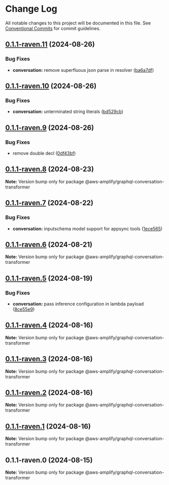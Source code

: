 # Change Log

All notable changes to this project will be documented in this file.
See [Conventional Commits](https://conventionalcommits.org) for commit guidelines.

## [0.1.1-raven.11](https://github.com/aws-amplify/amplify-category-api/compare/@aws-amplify/graphql-conversation-transformer@0.1.1-raven.10...@aws-amplify/graphql-conversation-transformer@0.1.1-raven.11) (2024-08-26)

### Bug Fixes

- **conversation:** remove superfluous json parse in resolver ([ba6a7df](https://github.com/aws-amplify/amplify-category-api/commit/ba6a7df0ba544902eb7e5b5ef119ee8bb67be619))

## [0.1.1-raven.10](https://github.com/aws-amplify/amplify-category-api/compare/@aws-amplify/graphql-conversation-transformer@0.1.1-raven.9...@aws-amplify/graphql-conversation-transformer@0.1.1-raven.10) (2024-08-26)

### Bug Fixes

- **conversation:** unterminated string literals ([bd529cb](https://github.com/aws-amplify/amplify-category-api/commit/bd529cb6b3826bcab16bd3714090d920afe121d7))

## [0.1.1-raven.9](https://github.com/aws-amplify/amplify-category-api/compare/@aws-amplify/graphql-conversation-transformer@0.1.1-raven.8...@aws-amplify/graphql-conversation-transformer@0.1.1-raven.9) (2024-08-26)

### Bug Fixes

- remove double decl ([0df43bf](https://github.com/aws-amplify/amplify-category-api/commit/0df43bf78d0fb06ea80e7026982aadc95d92ac2a))

## [0.1.1-raven.8](https://github.com/aws-amplify/amplify-category-api/compare/@aws-amplify/graphql-conversation-transformer@0.1.1-raven.7...@aws-amplify/graphql-conversation-transformer@0.1.1-raven.8) (2024-08-23)

**Note:** Version bump only for package @aws-amplify/graphql-conversation-transformer

## [0.1.1-raven.7](https://github.com/aws-amplify/amplify-category-api/compare/@aws-amplify/graphql-conversation-transformer@0.1.1-raven.6...@aws-amplify/graphql-conversation-transformer@0.1.1-raven.7) (2024-08-22)

### Bug Fixes

- **conversation:** inputschema model support for appsync tools ([1ece565](https://github.com/aws-amplify/amplify-category-api/commit/1ece565ffd25a38cbbb1e0d42982ddcdb88fec77))

## [0.1.1-raven.6](https://github.com/aws-amplify/amplify-category-api/compare/@aws-amplify/graphql-conversation-transformer@0.1.1-raven.5...@aws-amplify/graphql-conversation-transformer@0.1.1-raven.6) (2024-08-21)

**Note:** Version bump only for package @aws-amplify/graphql-conversation-transformer

## [0.1.1-raven.5](https://github.com/aws-amplify/amplify-category-api/compare/@aws-amplify/graphql-conversation-transformer@0.1.1-raven.4...@aws-amplify/graphql-conversation-transformer@0.1.1-raven.5) (2024-08-19)

### Bug Fixes

- **conversation:** pass inference configuration in lambda payload ([8ce55e9](https://github.com/aws-amplify/amplify-category-api/commit/8ce55e9c4885006012e66595d464b771fb56fc9b))

## [0.1.1-raven.4](https://github.com/aws-amplify/amplify-category-api/compare/@aws-amplify/graphql-conversation-transformer@0.1.1-raven.3...@aws-amplify/graphql-conversation-transformer@0.1.1-raven.4) (2024-08-16)

**Note:** Version bump only for package @aws-amplify/graphql-conversation-transformer

## [0.1.1-raven.3](https://github.com/aws-amplify/amplify-category-api/compare/@aws-amplify/graphql-conversation-transformer@0.1.1-raven.2...@aws-amplify/graphql-conversation-transformer@0.1.1-raven.3) (2024-08-16)

**Note:** Version bump only for package @aws-amplify/graphql-conversation-transformer

## [0.1.1-raven.2](https://github.com/aws-amplify/amplify-category-api/compare/@aws-amplify/graphql-conversation-transformer@0.1.1-raven.1...@aws-amplify/graphql-conversation-transformer@0.1.1-raven.2) (2024-08-16)

**Note:** Version bump only for package @aws-amplify/graphql-conversation-transformer

## [0.1.1-raven.1](https://github.com/aws-amplify/amplify-category-api/compare/@aws-amplify/graphql-conversation-transformer@0.1.1-raven.0...@aws-amplify/graphql-conversation-transformer@0.1.1-raven.1) (2024-08-16)

**Note:** Version bump only for package @aws-amplify/graphql-conversation-transformer

## 0.1.1-raven.0 (2024-08-15)

**Note:** Version bump only for package @aws-amplify/graphql-conversation-transformer
